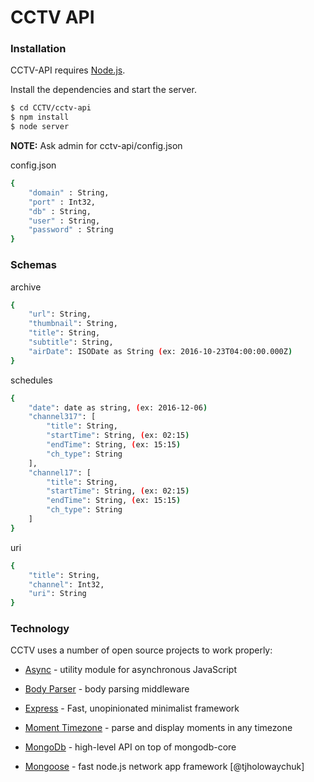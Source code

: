 # CCTV API

### Installation
CCTV-API requires [Node.js](https://nodejs.org/).

Install the dependencies and start the server.

```sh
$ cd CCTV/cctv-api
$ npm install
$ node server
```
**NOTE:** Ask admin for cctv-api/config.json

config.json
```sh
{
    "domain" : String,
    "port" : Int32,
    "db" : String,
    "user" : String,
    "password" : String
}
```

### Schemas

archive
```sh
{
    "url": String,
    "thumbnail": String,
    "title": String,
    "subtitle": String,
    "airDate": ISODate as String (ex: 2016-10-23T04:00:00.000Z)
}
```

schedules
```sh
{
    "date": date as string, (ex: 2016-12-06)
    "channel317": [
        "title": String,
        "startTime": String, (ex: 02:15)
        "endTime": String, (ex: 15:15)
        "ch_type": String
    ],
    "channel17": [
        "title": String,
        "startTime": String, (ex: 02:15)
        "endTime": String, (ex: 15:15)
        "ch_type": String
    ]
}
```

uri
```sh
{
    "title": String,
    "channel": Int32,
    "uri": String
}
```

### Technology

CCTV uses a number of open source projects to work properly:

* [Async] - utility module for asynchronous JavaScript
* [Body Parser] - body parsing middleware
* [Express] - Fast, unopinionated minimalist framework
* [Moment Timezone] - parse and display moments in any timezone
* [MongoDb] - high-level API on top of mongodb-core
* [Mongoose] - fast node.js network app framework [@tjholowaychuk]

   [Body Parser]: <https://github.com/expressjs/body-parser>
   [Express]: <http://expressjs.com>
   [Async]: <https://caolan.github.io/async/>
   [Moment Timezone]: <https://www.npmjs.com/package/moment-timezone>
   [MongoDb]: <https://www.npmjs.com/package/mongodb>
   [mongoose]: <http://mongoosejs.com/index.html>